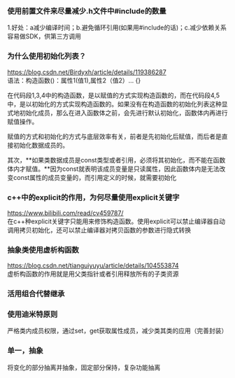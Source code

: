 <!--
 * @Author: guanjiajun www.guanjiajun@ewake.com
 * @Date: 2023-06-13 19:09:33
 * @LastEditors: guanjiajun www.guanjiajun@ewake.com
 * @LastEditTime: 2023-06-14 11:21:57
 * @FilePath: \studys\programming\c++相关\编程规范.md
 * @Description: 这是默认设置,请设置`customMade`, 打开koroFileHeader查看配置 进行设置: https://github.com/OBKoro1/koro1FileHeader/wiki/%E9%85%8D%E7%BD%AE
-->
### 使用前置文件来尽量减少.h文件中#include的数量
1.好处：a减少编译时间；b.避免循环引用(如果用#include的话)；c.减少依赖关系容易做SDK，供第三方调用
### 为什么使用初始化列表？
<https://blog.csdn.net/Birdyxh/article/details/119386287>\
语法：构造函数()：属性1(值1),属性2（值2）... {}

在代码段1,3,4中的构造函数，是以赋值的方式实现构造函数的，而在代码段4,5中，是以初始化的方式实现构造函数的。如果没有在构造函数的初始化列表这种显式地初始化成员，那么在进入函数体之前，会先进行默认初始化，函数体内再进行赋值操作。

赋值的方式和初始化的方式与底层效率有关，前者是先初始化后赋值，而后者是直接初始化数据成员的。

其次，**如果类数据成员是const类型或者引用，必须将其初始化，而不能在函数体内才赋值。**因为const就表明该成员变量是只读属性，因此函数体内是无法改变const属性的成员变量的，而引用定义的时候，就需要初始化
### c++中的explicit的作用，为何尽量使用explicit关键字
<https://www.bilibili.com/read/cv459787/>\
在c++种explicit关键字只能用来修饰构造函数。使用explicit可以禁止编译器自动调用拷贝初始化，还可以禁止编译器对拷贝函数的参数进行隐式转换
### 抽象类使用虚析构函数
<https://blog.csdn.net/tianguiyuyu/article/details/104553874>\
虚析构函数的作用就是用父类指针或者引用释放所有的子类资源
### 活用组合代替继承
### 使用迪米特原则
严格类内成员权限，通过set，get获取属性成员，减少类其类的应用（完善封装）
### 单一，抽象
将变化的部分抽离并抽象，固定部分保持，复杂功能抽离